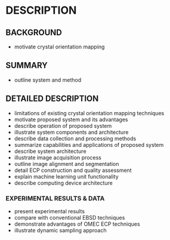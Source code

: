 # DESCRIPTION

## BACKGROUND

- motivate crystal orientation mapping

## SUMMARY

- outline system and method

## DETAILED DESCRIPTION

- limitations of existing crystal orientation mapping techniques
- motivate proposed system and its advantages
- describe operation of proposed system
- illustrate system components and architecture
- describe data collection and processing methods
- summarize capabilities and applications of proposed system
- describe system architecture
- illustrate image acquisition process
- outline image alignment and segmentation
- detail ECP construction and quality assessment
- explain machine learning unit functionality
- describe computing device architecture

### EXPERIMENTAL RESULTS & DATA

- present experimental results
- compare with conventional EBSD techniques
- demonstrate advantages of OMEC ECP techniques
- illustrate dynamic sampling approach

